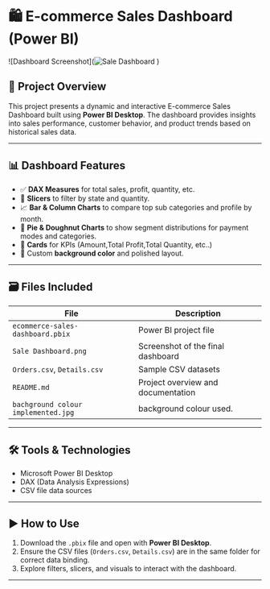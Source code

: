 # 🛍️ **E-commerce Sales Dashboard (Power BI)**

![Dashboard Screenshot](![Sale Dashboard](https://github.com/user-attachments/assets/a0e73280-a0d1-4aa3-852b-a97881d5d573)
)

## 📌 **Project Overview**
This project presents a dynamic and interactive E-commerce Sales Dashboard built using **Power BI Desktop**. The dashboard provides insights into sales performance, customer behavior, and product trends based on historical sales data.

---

## 📊 **Dashboard Features**

- ✅ **DAX Measures** for total sales, profit, quantity, etc.
- 🧩 **Slicers** to filter by state and quantity.
- 📈 **Bar & Column Charts** to compare top sub categories and profile by month.
- 🥧 **Pie & Doughnut Charts** to show segment distributions for payment modes and categories.
- 📇 **Cards** for KPIs (Amount,Total Profit,Total Quantity, etc..)
- 🎨 Custom **background color** and polished layout.

---

## 🗃️ **Files Included**

| File | Description |
|------|-------------|
| `ecommerce-sales-dashboard.pbix` | Power BI project file |
| `Sale Dashboard.png` | Screenshot of the final dashboard |
| `Orders.csv`, `Details.csv` | Sample CSV datasets |
| `README.md` | Project overview and documentation |
| `bachground colour implemented.jpg` | background colour used. |

---

## 🛠️ **Tools & Technologies**
- Microsoft Power BI Desktop
- DAX (Data Analysis Expressions)
- CSV file data sources

---

## ▶️ **How to Use**

1. Download the `.pbix` file and open with **Power BI Desktop**.
2. Ensure the CSV files (`Orders.csv`, `Details.csv`) are in the same folder for correct data binding.
3. Explore filters, slicers, and visuals to interact with the dashboard.

---



